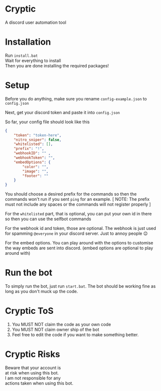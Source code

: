 # Cryptic
A discord user automation tool

# Installation

Run `install.bat`\
Wait for everything to install\
Then you are done installing the required packages!
# Setup

Before you do anything, make sure you rename `config-example.json` to `config.json`

Next, get your discord token and paste it into `config.json`

So far, your config file should look like this
```json
{
    "token": "token-here",
    "nitro_sniper": false,
    "whitelisted": [],
    "prefix": "!",
    "webhookID": "" ,
    "webhookToken": "",
    "embedOptions": {
        "color": "",
        "image": "",
        "footer": "" 
    }
}
```

You should choose a desired prefix for the commands so then the commands won't run if you sent `ping` for an example.
[ NOTE: The prefix must not include any spaces or the commands will not register properly ]

For the `whitelisted` part, that is optional, you can put your own id in there so then you can use the selfbot commands

For the webhook id and token, those are optional. The webhook is just used for spamming `@everyone` in your discord server. Just to annoy people :wink:

For the embed options. You can play around with the options to customise the way embeds are sent into discord. (embed options are optional to play around with)

# Run the bot

To simply run the bot, just run `start.bat`. The bot should be working fine as long as you don't muck up the code.

# Cryptic ToS

1. You MUST NOT claim the code as your own code
2. You MUST NOT claim owner ship of the bot
3. Feel free to edit the code if you want to make something better.

# Cryptic Risks

Beware that your account is\
at risk when using this bot.\
I am not responsible for any\
actions taken when using this bot.